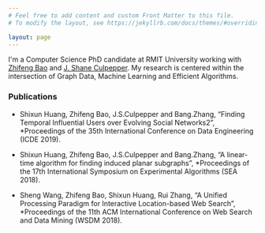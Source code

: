 ```yaml
---
# Feel free to add content and custom Front Matter to this file.
# To modify the layout, see https://jekyllrb.com/docs/themes/#overriding-theme-defaults

layout: page
---
```


I'm a Computer Science PhD candidate at RMIT University working with [Zhifeng Bao][zhifeng] and
[J. Shane Culpepper][pepper]. My research is
centered within the intersection of Graph Data, Machine Learning and
Efficient Algorithms.

[zhifeng]: https://sites.google.com/site/baozhifengcs
[pepper]: https://culpepper.io


### Publications

* Shixun Huang, Zhifeng Bao, J.S.Culpepper and Bang.Zhang, “Finding Temporal Influential Users over Evolving Social    Networks2”, *Proceedings of the 35th International Conference on Data Engineering (ICDE 2019).

* Shixun Huang, Zhifeng Bao, J.S.Culpepper and Bang.Zhang, “A linear-time algorithm for finding induced planar subgraphs”, *Proceedings of the 17th International Symposium on Experimental Algorithms (SEA 2018).

* Sheng Wang, Zhifeng Bao, Shixun Huang, Rui Zhang, “A Unified Processing Paradigm for Interactive Location-based Web Search”, *Proceedings of the 11th ACM International Conference on Web Search and Data Mining (WSDM 2018).
